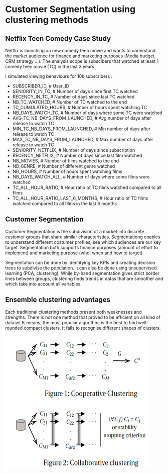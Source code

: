 # Customer Segmentation using clustering methods

## Netflix Teen Comedy Case Study


Netflix is launching an new comedy teen movie and wants to understand the market audience for finance and marketing purposes (Media budget, CRM strategy ...).
The analysis scope is subscibers that watched at least 1 comedy teen movie (TC) in the last 3 years.  

I simulated viewing behaviours for 10k subscribers :

- SUBSCRIBER_ID, # User_ID
- SENIORITY_IN_TC, # Number of days since first TC watched
- RECENCY_IN_TC, # Number of days since last TC watched
- NB_TC_WATCHED, # Number of TC watched to the end
- TC_CUMULATED_HOURS, # Number of hours spent watching TC
- NB_DAYS_WATCH_TC, # Number of days where some TC were watched 
- AVG_TC_NB_DAYS_FROM_LAUNCHED, # Avg number of days after release to watch TC
- MIN_TC_NB_DAYS_FROM_LAUNCHED, # Min number of days after release to watch TC
- MAX_TC_NB_DAYS_FROM_LAUNCHED, # Max number of days after release to watch TC
- SENIORITY_NETFLIX, # Number of days since subscription
- RECENCY_NETFLIX, # Number of days since last film watched
- NB_MOVIES, # Number of films watched to the end
- NB_GENRE, # Number of different genre watched 
- NB_HOURS, # Number of hours spent watching films 
- NB_DAYS_WATCH_ALL, # Number of days where some films were watched  
- TC_ALL_HOUR_RATIO, # Hour ratio of TC films watched compared to all films
- TC_ALL_HOUR_RATIO_LAST_6_MONTHS, # Hour ratio of TC films watched compared to all films in the last 6 months

## Customer Segmentation

Customer Segmentation is the subdivision of a market into discrete customer groups that share similar characteristics. Segmentationg enables to understand different costumer profiles, see which audiences are our key target. Segmentation both supports finance purposes (amount of effort to implement) and marketing purpose (who, when and how to target).

Segmentation can be done by identifying key KPIs and creating decision trees to subdivise the population. It can also be done using unsupervised learning (PCA, clustering). While by-hand segmentation gives strict border lines between groups, clustering finds trends in datas that are smoother and which take into account all variables. 

## Ensemble clustering advantages

Each traditional clustering methods present both weaknesses and strengths. There is not one method that proved to be efficient on all kind of dataset
K-means, the most popular algorithm, is the best to find well-rounded compact clusters. It fails to recognise different shapes of clusters.

![image](Data/ensemble_clustering_schema.png)
